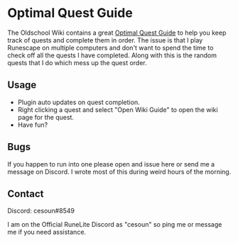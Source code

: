 # Optimal Quest Guide
The Oldschool Wiki contains a great [Optimal Quest Guide](https://oldschool.runescape.wiki/w/Optimal_quest_guide) to help you keep track of quests and complete them in order. The issue is that I play Runescape on multiple computers and don't want to spend the time to check off all the quests I  have completed. Along with this is the random quests that I do which mess up the quest order. 

## Usage

- Plugin auto updates on quest completion.
- Right clicking a quest and select "Open Wiki Guide" to open the wiki page for the quest.
- Have fun?

## Bugs

If you happen to run into one please open and issue here or send me a message on Discord. I wrote most of this during weird hours of the morning.

## Contact

Discord: cesoun#8549

I am on the Official RuneLite Discord as "cesoun" so ping me or message me if you need assistance. 